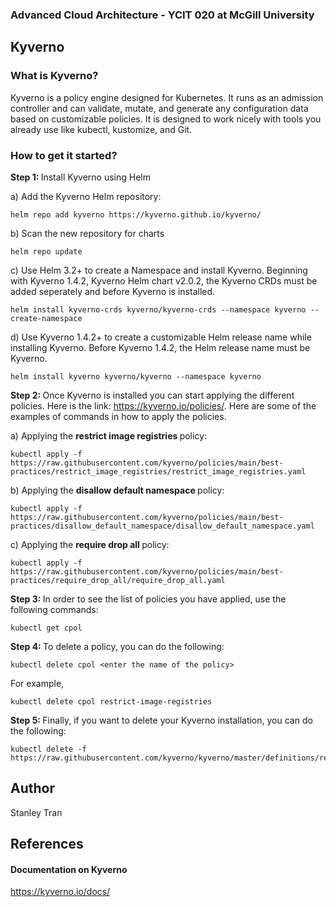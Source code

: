 ### Advanced Cloud Architecture - YCIT 020 at McGill University

## Kyverno

### What is Kyverno?
Kyverno is a policy engine designed for Kubernetes. It runs as an admission controller and can validate, mutate, and generate any configuration data based on customizable policies. It is designed to work nicely with tools you already use like kubectl, kustomize, and Git.

### How to get it started?

<b> Step 1: </b> Install Kyverno using Helm

a) Add the Kyverno Helm repository:

    helm repo add kyverno https://kyverno.github.io/kyverno/

b) Scan the new repository for charts

    helm repo update
    
c) Use Helm 3.2+ to create a Namespace and install Kyverno. Beginning with Kyverno 1.4.2, Kyverno Helm chart v2.0.2, the Kyverno CRDs must be added seperately and before Kyverno is installed.

    helm install kyverno-crds kyverno/kyverno-crds --namespace kyverno --create-namespace

d) Use Kyverno 1.4.2+ to create a customizable Helm release name while installing Kyverno. Before Kyverno 1.4.2, the Helm release name must be Kyverno.

    helm install kyverno kyverno/kyverno --namespace kyverno

<b> Step 2: </b> Once Kyverno is installed you can start applying the different policies. Here is the link: https://kyverno.io/policies/. Here are some of the examples of commands in how to apply the policies.

a) Applying the <b> restrict image registries </b> policy:

    kubectl apply -f https://raw.githubusercontent.com/kyverno/policies/main/best-practices/restrict_image_registries/restrict_image_registries.yaml
    
b) Applying the <b> disallow default namespace </b> policy:

    kubectl apply -f https://raw.githubusercontent.com/kyverno/policies/main/best-practices/disallow_default_namespace/disallow_default_namespace.yaml
    
c) Applying the <b> require drop all </b> policy: 
    
    kubectl apply -f https://raw.githubusercontent.com/kyverno/policies/main/best-practices/require_drop_all/require_drop_all.yaml


<b> Step 3: </b> In order to see the list of policies you have applied, use the following commands:

    kubectl get cpol
    
<b> Step 4: </b> To delete a policy, you can do the following:

    kubectl delete cpol <enter the name of the policy>
    
For example,
    
    kubectl delete cpol restrict-image-registries

<b> Step 5: </b> Finally, if you want to delete your Kyverno installation, you can do the following:

    kubectl delete -f https://raw.githubusercontent.com/kyverno/kyverno/master/definitions/release/install.yaml

## Author

Stanley Tran

## References

#### Documentation on Kyverno
https://kyverno.io/docs/

